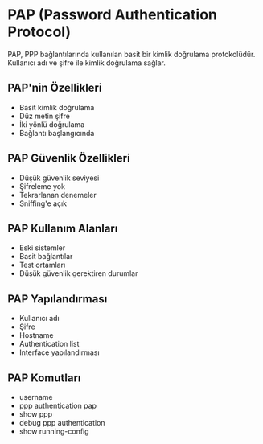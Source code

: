 # PAP (Password Authentication Protocol)

PAP, PPP bağlantılarında kullanılan basit bir kimlik doğrulama protokolüdür. Kullanıcı adı ve şifre ile kimlik doğrulama sağlar.

## PAP'nin Özellikleri
- Basit kimlik doğrulama
- Düz metin şifre
- İki yönlü doğrulama
- Bağlantı başlangıcında

## PAP Güvenlik Özellikleri
- Düşük güvenlik seviyesi
- Şifreleme yok
- Tekrarlanan denemeler
- Sniffing'e açık

## PAP Kullanım Alanları
- Eski sistemler
- Basit bağlantılar
- Test ortamları
- Düşük güvenlik gerektiren durumlar

## PAP Yapılandırması
- Kullanıcı adı
- Şifre
- Hostname
- Authentication list
- Interface yapılandırması

## PAP Komutları
- username
- ppp authentication pap
- show ppp
- debug ppp authentication
- show running-config 